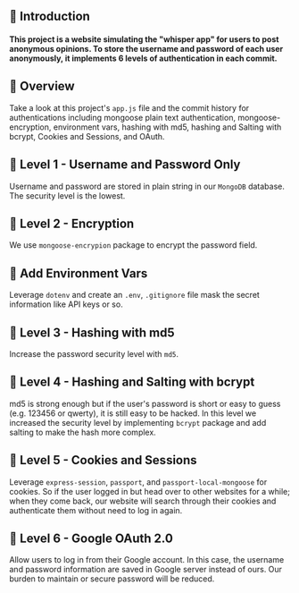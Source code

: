 ## 👋 Introduction 

#### This project is a website simulating the "whisper app" for users to post anonymous opinions. To store the username and password of each user anonymously, it implements 6 levels of authentication in each commit.   


## 👀 Overview

Take a look at this project's `app.js` file and the commit history for authentications including mongoose plain text authentication, mongoose-encryption, environment vars, hashing with md5, hashing and Salting with bcrypt, Cookies and Sessions, and OAuth.  

## 🔑 Level 1 - Username and Password Only

Username and password are stored in plain string in our `MongoDB` database. The security level is the lowest.

## 🔑 Level 2 - Encryption

We use `mongoose-encrypion` package to encrypt the password field.

## 🔑 Add Environment Vars

Leverage `dotenv` and create an `.env`, `.gitignore` file mask the secret information like API keys or so.

## 🔑 Level 3 - Hashing with md5

Increase the password security level with `md5`.

## 🔑 Level 4 - Hashing and Salting with bcrypt

md5 is strong enough but if the user's password is short or easy to guess (e.g. 123456 or qwerty), it is still easy to be hacked. In this level we increased the security level by implementing `bcrypt` package and add salting to make the hash more complex.

## 🔑 Level 5 - Cookies and Sessions

Leverage `express-session`, `passport`, and `passport-local-mongoose` for cookies. So if the user logged in but head over to other websites for a while; when they come back, our website will search through their cookies and authenticate them without need to log in again.

## 🔑 Level 6 - Google OAuth 2.0

Allow users to log in from their Google account. In this case, the username and password information are saved in Google server instead of ours. Our burden to maintain or secure password will be reduced. 
